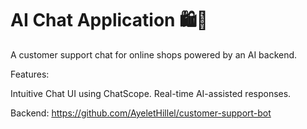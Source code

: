 # AI Chat Application 🛍️💬

A customer support chat for online shops powered by an AI backend.

Features:

Intuitive Chat UI using ChatScope.
Real-time AI-assisted responses.

Backend: https://github.com/AyeletHillel/customer-support-bot
